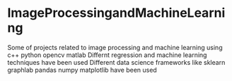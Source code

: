 # ImageProcessingandMachineLearning
Some of projects related to image processing and machine learning using c++ python opencv matlab
Differnt regression and machine learning techniques have been used
Different data science frameworks like sklearn graphlab pandas numpy matplotlib have been used

